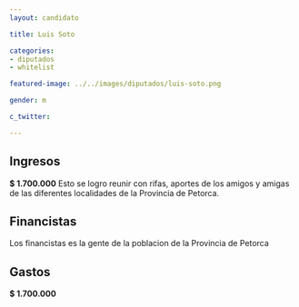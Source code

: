 ```yaml
---
layout: candidato

title: Luis Soto 

categories:
- diputados
- whitelist

featured-image: ../../images/diputados/luis-soto.png

gender: m

c_twitter: 

---
```



## Ingresos


**$ 1.700.000**
Esto se logro reunir con rifas, aportes de los amigos y amigas de las diferentes localidades de la Provincia de Petorca.


## Financistas


Los financistas es la gente de la poblacion de la Provincia de Petorca


## Gastos


**$ 1.700.000**

